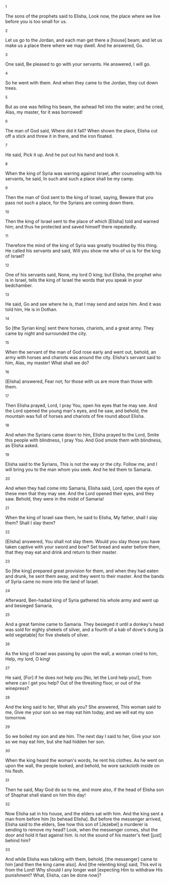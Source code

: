 <sup>1</sup> 

The sons of the prophets said to Elisha, Look now, the place where we live before you is too small for us. 

<sup>2</sup> 

Let us go to the Jordan, and each man get there a [house] beam; and let us make us a place there where we may dwell. And he answered, Go. 

<sup>3</sup> 

One said, Be pleased to go with your servants. He answered, I will go. 

<sup>4</sup> 

So he went with them. And when they came to the Jordan, they cut down trees. 

<sup>5</sup> 

But as one was felling his beam, the axhead fell into the water; and he cried, Alas, my master, for it was borrowed! 

<sup>6</sup> 

The man of God said, Where did it fall? When shown the place, Elisha cut off a stick and threw it in there, and the iron floated. 

<sup>7</sup> 

He said, Pick it up. And he put out his hand and took it. 

<sup>8</sup> 

When the king of Syria was warring against Israel, after counseling with his servants, he said, In such and such a place shall be my camp. 

<sup>9</sup> 

Then the man of God sent to the king of Israel, saying, Beware that you pass not such a place, for the Syrians are coming down there. 

<sup>10</sup> 

Then the king of Israel sent to the place of which [Elisha] told and warned him; and thus he protected and saved himself there repeatedly. 

<sup>11</sup> 

Therefore the mind of the king of Syria was greatly troubled by this thing. He called his servants and said, Will you show me who of us is for the king of Israel? 

<sup>12</sup> 

One of his servants said, None, my lord O king; but Elisha, the prophet who is in Israel, tells the king of Israel the words that you speak in your bedchamber. 

<sup>13</sup> 

He said, Go and see where he is, that I may send and seize him. And it was told him, He is in Dothan. 

<sup>14</sup> 

So [the Syrian king] sent there horses, chariots, and a great army. They came by night and surrounded the city. 

<sup>15</sup> 

When the servant of the man of God rose early and went out, behold, an army with horses and chariots was around the city. Elisha's servant said to him, Alas, my master! What shall we do? 

<sup>16</sup> 

[Elisha] answered, Fear not; for those with us are more than those with them. 

<sup>17</sup> 

Then Elisha prayed, Lord, I pray You, open his eyes that he may see. And the Lord opened the young man's eyes, and he saw, and behold, the mountain was full of horses and chariots of fire round about Elisha. 

<sup>18</sup> 

And when the Syrians came down to him, Elisha prayed to the Lord, Smite this people with blindness, I pray You. And God smote them with blindness, as Elisha asked. 

<sup>19</sup> 

Elisha said to the Syrians, This is not the way or the city. Follow me, and I will bring you to the man whom you seek. And he led them to Samaria. 

<sup>20</sup> 

And when they had come into Samaria, Elisha said, Lord, open the eyes of these men that they may see. And the Lord opened their eyes, and they saw. Behold, they were in the midst of Samaria! 

<sup>21</sup> 

When the king of Israel saw them, he said to Elisha, My father, shall I slay them? Shall I slay them? 

<sup>22</sup> 

[Elisha] answered, You shall not slay them. Would you slay those you have taken captive with your sword and bow? Set bread and water before them, that they may eat and drink and return to their master. 

<sup>23</sup> 

So [the king] prepared great provision for them, and when they had eaten and drunk, he sent them away, and they went to their master. And the bands of Syria came no more into the land of Israel. 

<sup>24</sup> 

Afterward, Ben-hadad king of Syria gathered his whole army and went up and besieged Samaria, 

<sup>25</sup> 

And a great famine came to Samaria. They besieged it until a donkey's head was sold for eighty shekels of silver, and a fourth of a kab of dove's dung [a wild vegetable] for five shekels of silver. 

<sup>26</sup> 

As the king of Israel was passing by upon the wall, a woman cried to him, Help, my lord, O king! 

<sup>27</sup> 

He said, [For] if he does not help you [No, let the Lord help you!], from where can I get you help? Out of the threshing floor, or out of the winepress? 

<sup>28</sup> 

And the king said to her, What ails you? She answered, This woman said to me, Give me your son so we may eat him today, and we will eat my son tomorrow. 

<sup>29</sup> 

So we boiled my son and ate him. The next day I said to her, Give your son so we may eat him, but she had hidden her son. 

<sup>30</sup> 

When the king heard the woman's words, he rent his clothes. As he went on upon the wall, the people looked, and behold, he wore sackcloth inside on his flesh. 

<sup>31</sup> 

Then he said, May God do so to me, and more also, if the head of Elisha son of Shaphat shall stand on him this day! 

<sup>32</sup> 

Now Elisha sat in his house, and the elders sat with him. And the king sent a man from before him [to behead Elisha]. But before the messenger arrived, Elisha said to the elders, See how this son of [Jezebel] a murderer is sending to remove my head? Look, when the messenger comes, shut the door and hold it fast against him. Is not the sound of his master's feet [just] behind him? 

<sup>33</sup> 

And while Elisha was talking with them, behold, [the messenger] came to him [and then the king came also]. And [the relenting king] said, This evil is from the Lord! Why should I any longer wait [expecting Him to withdraw His punishment? What, Elisha, can be done now]?